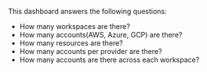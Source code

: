 This dashboard answers the following questions:

- How many workspaces are there?
- How many accounts(AWS, Azure, GCP) are there?
- How many resources are there?
- How many accounts per provider are there?
- How many accounts are there across each workspace?
